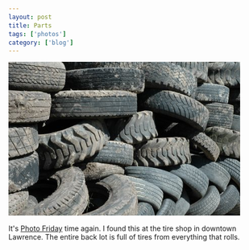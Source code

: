 ```yaml
---
layout: post
title: Parts
tags: ['photos']
category: ['blog']
---
```


![Tire Parts :: Nikon D70 : 1/15s : f/29 : ISO 200](/media/2004/05/parts.jpg)

It's [Photo Friday](http://www.photofriday.com) time again. I found this
at the tire shop in downtown Lawrence. The entire back lot is full of
tires from everything that rolls.

